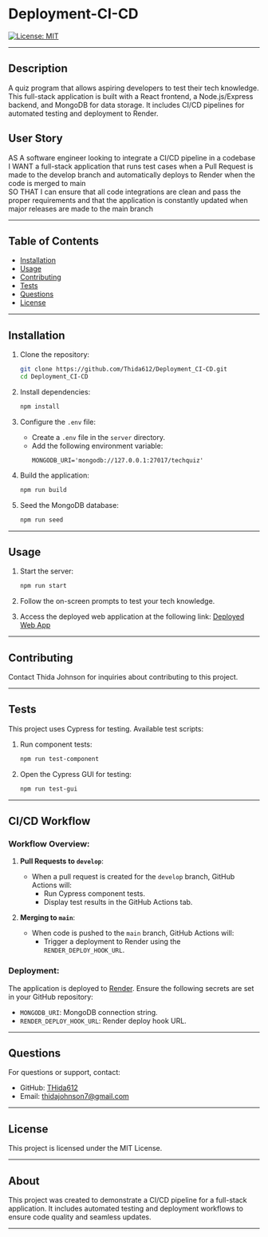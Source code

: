 # Deployment-CI-CD

[![License: MIT](https://img.shields.io/badge/License-MIT-yellow.svg)](https://opensource.org/licenses/MIT)

---

## Description
A quiz program that allows aspiring developers to test their tech knowledge. This full-stack application is built with a React frontend, a Node.js/Express backend, and MongoDB for data storage. It includes CI/CD pipelines for automated testing and deployment to Render.


## User Story
AS A software engineer looking to integrate a CI/CD pipeline in a codebase<br>
I WANT a full-stack application that runs test cases when a Pull Request is made to the develop branch and automatically deploys to Render when the code is merged to main<br>
SO THAT I can ensure that all code integrations are clean and pass the proper requirements and that the application is constantly updated when major releases are made to the main branch

---

## Table of Contents
- [Installation](#installation)
- [Usage](#usage)
- [Contributing](#contributing)
- [Tests](#tests)
- [Questions](#questions)
- [License](#license)

---

## Installation

1. Clone the repository:
   ```bash
   git clone https://github.com/Thida612/Deployment_CI-CD.git
   cd Deployment_CI-CD
   ```

2. Install dependencies:
   ```bash
   npm install
   ```

3. Configure the `.env` file:
   - Create a `.env` file in the `server` directory.
   - Add the following environment variable:
     ```properties
     MONGODB_URI='mongodb://127.0.0.1:27017/techquiz'
     ```

4. Build the application:
   ```bash
   npm run build
   ```

5. Seed the MongoDB database:
   ```bash
   npm run seed
   ```

---

## Usage

1. Start the server:
   ```bash
   npm run start
   ```

2. Follow the on-screen prompts to test your tech knowledge.

3. Access the deployed web application at the following link:
   [Deployed Web App](https://deployment-ci-cd-1-a6yy.onrender.com)

---

## Contributing

Contact Thida Johnson for inquiries about contributing to this project.

---

## Tests

This project uses Cypress for testing. Available test scripts:

1. Run component tests:
   ```bash
   npm run test-component
   ```

2. Open the Cypress GUI for testing:
   ```bash
   npm run test-gui
   ```

---

## CI/CD Workflow

### Workflow Overview:
1. **Pull Requests to `develop`**:
   - When a pull request is created for the `develop` branch, GitHub Actions will:
     - Run Cypress component tests.
     - Display test results in the GitHub Actions tab.

2. **Merging to `main`**:
   - When code is pushed to the `main` branch, GitHub Actions will:
     - Trigger a deployment to Render using the `RENDER_DEPLOY_HOOK_URL`.

### Deployment:
The application is deployed to [Render](https://deployment-ci-cd-1-a6yy.onrender.com). Ensure the following secrets are set in your GitHub repository:
- `MONGODB_URI`: MongoDB connection string.
- `RENDER_DEPLOY_HOOK_URL`: Render deploy hook URL.

---

## Questions

For questions or support, contact:

- GitHub: [THida612](https://github.com/Thida612)
- Email: [thidajohnson7@gmail.com](mailto:thidajohnson7@gmail.com)

---

## License

This project is licensed under the MIT License. 

---

## About

This project was created to demonstrate a CI/CD pipeline for a full-stack application. It includes automated testing and deployment workflows to ensure code quality and seamless updates.

---




